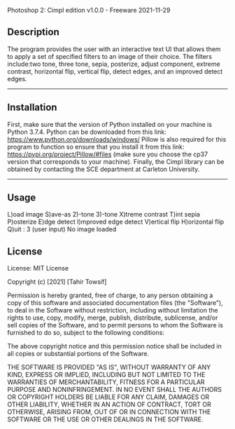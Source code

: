 Photoshop 2: Cimpl edition v1.0.0 - Freeware 2021-11-29


## Description


The program provides the user with an interactive text UI that allows them to apply a set of specified filters to an image of their choice. The filters include:two tone, three tone, sepia, posterize, adjust component, extreme contrast, horizontal flip, vertical flip, detect edges, and an improved detect edges. 
_________________________________________________________________________


## Installation 


First, make sure that the version of Python installed on your machine is Python 3.7.4. Python can be downloaded from this link: https://www.python.org/downloads/windows/
Pillow is also required for this program to function so ensure that you install it from this link: https://pypi.org/project/Pillow/#files (make sure you choose the cp37 version that corresponds to your machine).
Finally, the Cimpl library can be obtained by contacting the SCE department at Carleton University. 
_________________________________________________________________________


## Usage


L)oad image S)ave-as 
2)-tone 3)-tone X)treme contrast T)int sepia P)osterize
E)dge detect I)mproved edge detect V)ertical flip H)orizontal flip 
Q)uit
: 3 (user input)
No image loaded

## License


License: MIT License




Copyright (c) [2021] [Tahir Towsif]




Permission is hereby granted, free of charge, to any person obtaining a copy
of this software and associated documentation files (the "Software"), to deal
in the Software without restriction, including without limitation the rights
to use, copy, modify, merge, publish, distribute, sublicense, and/or sell
copies of the Software, and to permit persons to whom the Software is
furnished to do so, subject to the following conditions:




The above copyright notice and this permission notice shall be included in all
copies or substantial portions of the Software.




THE SOFTWARE IS PROVIDED "AS IS", WITHOUT WARRANTY OF ANY KIND, EXPRESS OR
IMPLIED, INCLUDING BUT NOT LIMITED TO THE WARRANTIES OF MERCHANTABILITY,
FITNESS FOR A PARTICULAR PURPOSE AND NONINFRINGEMENT. IN NO EVENT SHALL THE
AUTHORS OR COPYRIGHT HOLDERS BE LIABLE FOR ANY CLAIM, DAMAGES OR OTHER
LIABILITY, WHETHER IN AN ACTION OF CONTRACT, TORT OR OTHERWISE, ARISING FROM,
OUT OF OR IN CONNECTION WITH THE SOFTWARE OR THE USE OR OTHER DEALINGS IN THE
SOFTWARE. 
